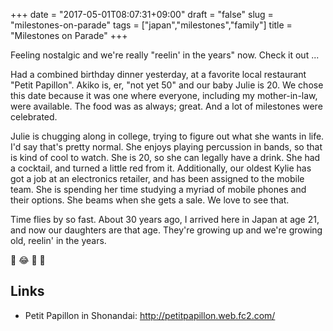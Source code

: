 +++
date = "2017-05-01T08:07:31+09:00"
draft = "false"
slug = "milestones-on-parade"
tags = ["japan","milestones","family"]
title = "Milestones on Parade"
+++

Feeling nostalgic and we're really "reelin' in the years" now. Check it out ...

<!--more-->

Had a combined birthday dinner yesterday, at a favorite local restaurant "Petit Papillon". Akiko is, er, "not yet 50" and our baby Julie is 20. We chose this date because it was one where everyone, including my mother-in-law, were available. The food was as always; great. And a lot of milestones were celebrated.  

Julie is chugging along in college, trying to figure out what she wants in life. I'd say that's pretty normal. She enjoys playing percussion in bands, so that is kind of cool to watch. She is 20, so she can legally have a drink. She had a cocktail, and turned a little red from it. Additionally, our oldest Kylie has got a job at an electronics retailer, and has been assigned to the mobile team. She is spending her time studying a myriad of mobile phones and their options. She beams when she gets a sale. We love to see that.  

Time flies by so fast. About 30 years ago, I arrived here in Japan at age 21, and now our daughters are that age. They're growing up and we're growing old, reelin' in the years. 

:sparkling_heart: :joy: :birthday: :confetti_ball: 

## Links

* Petit Papillon in Shonandai: http://petitpapillon.web.fc2.com/

